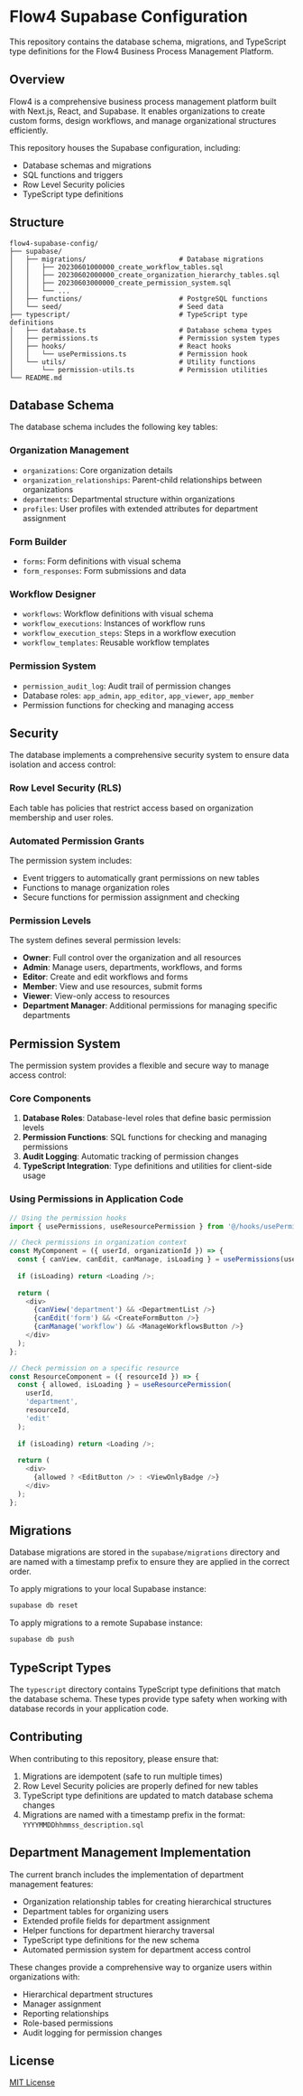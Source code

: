# Flow4 Supabase Configuration

This repository contains the database schema, migrations, and TypeScript type definitions for the Flow4 Business Process Management Platform.

## Overview

Flow4 is a comprehensive business process management platform built with Next.js, React, and Supabase. It enables organizations to create custom forms, design workflows, and manage organizational structures efficiently.

This repository houses the Supabase configuration, including:
- Database schemas and migrations
- SQL functions and triggers
- Row Level Security policies
- TypeScript type definitions

## Structure

```
flow4-supabase-config/
├── supabase/
│   ├── migrations/                       # Database migrations
│   │   ├── 20230601000000_create_workflow_tables.sql
│   │   ├── 20230602000000_create_organization_hierarchy_tables.sql
│   │   ├── 20230603000000_create_permission_system.sql
│   │   └── ...
│   ├── functions/                        # PostgreSQL functions
│   └── seed/                             # Seed data
├── typescript/                           # TypeScript type definitions
│   ├── database.ts                       # Database schema types
│   ├── permissions.ts                    # Permission system types
│   ├── hooks/                            # React hooks
│   │   └── usePermissions.ts             # Permission hook
│   └── utils/                            # Utility functions
│       └── permission-utils.ts           # Permission utilities
└── README.md
```

## Database Schema

The database schema includes the following key tables:

### Organization Management
- `organizations`: Core organization details
- `organization_relationships`: Parent-child relationships between organizations
- `departments`: Departmental structure within organizations
- `profiles`: User profiles with extended attributes for department assignment

### Form Builder
- `forms`: Form definitions with visual schema
- `form_responses`: Form submissions and data

### Workflow Designer
- `workflows`: Workflow definitions with visual schema
- `workflow_executions`: Instances of workflow runs
- `workflow_execution_steps`: Steps in a workflow execution
- `workflow_templates`: Reusable workflow templates

### Permission System
- `permission_audit_log`: Audit trail of permission changes
- Database roles: `app_admin`, `app_editor`, `app_viewer`, `app_member`
- Permission functions for checking and managing access

## Security

The database implements a comprehensive security system to ensure data isolation and access control:

### Row Level Security (RLS)
Each table has policies that restrict access based on organization membership and user roles.

### Automated Permission Grants
The permission system includes:
- Event triggers to automatically grant permissions on new tables
- Functions to manage organization roles
- Secure functions for permission assignment and checking

### Permission Levels
The system defines several permission levels:
- **Owner**: Full control over the organization and all resources
- **Admin**: Manage users, departments, workflows, and forms
- **Editor**: Create and edit workflows and forms
- **Member**: View and use resources, submit forms
- **Viewer**: View-only access to resources
- **Department Manager**: Additional permissions for managing specific departments

## Permission System

The permission system provides a flexible and secure way to manage access control:

### Core Components
1. **Database Roles**: Database-level roles that define basic permission levels
2. **Permission Functions**: SQL functions for checking and managing permissions
3. **Audit Logging**: Automatic tracking of permission changes
4. **TypeScript Integration**: Type definitions and utilities for client-side usage

### Using Permissions in Application Code

```typescript
// Using the permission hooks
import { usePermissions, useResourcePermission } from '@/hooks/usePermissions';

// Check permissions in organization context
const MyComponent = ({ userId, organizationId }) => {
  const { canView, canEdit, canManage, isLoading } = usePermissions(userId, organizationId);
  
  if (isLoading) return <Loading />;
  
  return (
    <div>
      {canView('department') && <DepartmentList />}
      {canEdit('form') && <CreateFormButton />}
      {canManage('workflow') && <ManageWorkflowsButton />}
    </div>
  );
};

// Check permission on a specific resource
const ResourceComponent = ({ resourceId }) => {
  const { allowed, isLoading } = useResourcePermission(
    userId,
    'department',
    resourceId,
    'edit'
  );
  
  if (isLoading) return <Loading />;
  
  return (
    <div>
      {allowed ? <EditButton /> : <ViewOnlyBadge />}
    </div>
  );
};
```

## Migrations

Database migrations are stored in the `supabase/migrations` directory and are named with a timestamp prefix to ensure they are applied in the correct order.

To apply migrations to your local Supabase instance:

```bash
supabase db reset
```

To apply migrations to a remote Supabase instance:

```bash
supabase db push
```

## TypeScript Types

The `typescript` directory contains TypeScript type definitions that match the database schema. These types provide type safety when working with database records in your application code.

## Contributing

When contributing to this repository, please ensure that:

1. Migrations are idempotent (safe to run multiple times)
2. Row Level Security policies are properly defined for new tables
3. TypeScript type definitions are updated to match database schema changes
4. Migrations are named with a timestamp prefix in the format: `YYYYMMDDhhmmss_description.sql`

## Department Management Implementation

The current branch includes the implementation of department management features:

- Organization relationship tables for creating hierarchical structures
- Department tables for organizing users
- Extended profile fields for department assignment
- Helper functions for department hierarchy traversal
- TypeScript type definitions for the new schema
- Automated permission system for department access control

These changes provide a comprehensive way to organize users within organizations with:
- Hierarchical department structures
- Manager assignment
- Reporting relationships
- Role-based permissions
- Audit logging for permission changes

## License

[MIT License](LICENSE)